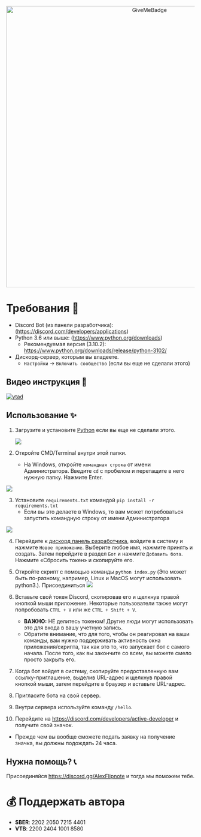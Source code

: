 <p align="center">
  <img alt="GiveMeBadge" src="https://i.alexflipnote.dev/6DKsc2i.png" width="750px">
</p>

# Требования 🧾
- Discord Bot (из панели разработчика): (https://discord.com/developers/applications)
- Python 3.6 или выше: (https://www.python.org/downloads)
  - Рекомендуемая версия (3.10.2): https://www.python.org/downloads/release/python-3102/
- Дискорд-сервер, которым вы владеете.
  - `Настройки` -> `Включить сообщество` (если вы еще не сделали этого)

## Видео инструкция 📼
[![ytad](https://i.ytimg.com/vi/v7L5cz7dYaU/hqdefault.jpg?sqp=-oaymwEcCNACELwBSFXyq4qpAw4IARUAAIhCGAFwAcABBg==&rs=AOn4CLDaLQ6u41BMeqez2Gwf0pHH-Rhlzw)](https://www.youtube.com/watch?v=v7L5cz7dYaU)

## Использование ✨
1. Загрузите и установите [Python](https://www.python.org/downloads) если вы еще не сделали этого.

   ![](https://i.alexflipnote.dev/2Ucs5Hf.png)
2. Откройте CMD/Terminal внутри этой папки.
   - На Windows, откройте `командная строка` от имени Администратора. Введите `cd` с пробелом и перетащите в него нужную папку. Нажмите Enter.
  
 ![](https://i.alexflipnote.dev/7PvV4Eo.png)
 
3. Установите `requirements.txt` командой `pip install -r requirements.txt`
   - Если вы это делаете в Windows, то вам может потребоваться запустить командную строку от имени Администратора

![](https://i.alexflipnote.dev/4QPnZiX.gif)

4. Перейдите к [дискорд панель разработчика](https://discord.com/developers/applications), войдите в систему и нажмите `Новое приложение`. Выберите любое имя, нажмите принять и создать. Затем перейдите в раздел `Бот` и нажмите `Добавить бота`. Нажмите «Сбросить токен» и скопируйте его.

5. Откройте скрипт с помощью команды `python index.py` (Это может быть по-разному, например, Linux и MacOS могут использовать python3.).
 Присоединиться
    ![](https://i.alexflipnote.dev/9BNt3XM.png)
6. Вставьте свой токен Discord, скопировав его и щелкнув правой кнопкой мыши приложение. Некоторые пользователи также могут попробовать `CTRL + V` или же `CTRL + Shift + V`.
   - **ВАЖНО:** НЕ делитесь токеном! Другие люди могут использовать это для входа в вашу учетную запись.
   - Обратите внимание, что для того, чтобы он реагировал на ваши команды, вам нужно поддерживать активность окна приложения/скрипта, так как это то, что запускает бот с самого начала. После того, как вы закончите со всем, вы можете смело просто закрыть его.
7. Когда бот войдет в систему, скопируйте предоставленную вам ссылку-приглашение, выделив URL-адрес и щелкнув правой кнопкой мыши, затем перейдите в браузер и вставьте URL-адрес.
8. Пригласите бота на свой сервер.
9. Внутри сервера используйте команду `/hello`.
10. Перейдите на https://discord.com/developers/active-developer и получите свой значок.
   - Прежде чем вы вообще сможете подать заявку на получение значка, вы должны подождать 24 часа.

## Нужна помощь? 📞
Присоединяйся https://discord.gg/AlexFlipnote и тогда мы поможем тебе.

# 💰 Поддержать автора
+ **SBER**: 2202 2050 7215 4401
+ **VTB**: 2200 2404 1001 8580
